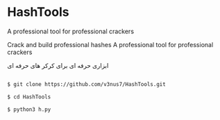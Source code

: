 # HashTools
A professional tool for professional crackers

Crack and build professional hashes
A professional tool for professional crackers

ابزاری حرفه ای برای کرکر های حرفه ای

`````sh

$ git clone https://github.com/v3nus7/HashTools.git

$ cd HashTools

$ python3 h.py
`````

